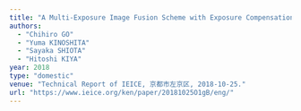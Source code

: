 ```yaml
---
title: "A Multi-Exposure Image Fusion Scheme with Exposure Compensation for Spatially Varying Exposures Image"
authors:
  - "Chihiro GO"
  - "Yuma KINOSHITA"
  - "Sayaka SHIOTA"
  - "Hitoshi KIYA"
year: 2018
type: "domestic"
venue: "Technical Report of IEICE, 京都市左京区, 2018-10-25."
url: "https://www.ieice.org/ken/paper/20181025O1gB/eng/"
---
```

